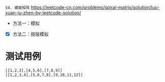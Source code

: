 
`54. 螺旋矩阵` https://leetcode-cn.com/problems/spiral-matrix/solution/luo-xuan-ju-zhen-by-leetcode-solution/
- 方法一：模拟
- [x] 方法二：按层模拟

# 测试用例

```
[[1,2,3],[4,5,6],[7,8,9]]
[[1,2,3,4],[5,6,7,8],[9,10,11,12]]
```
